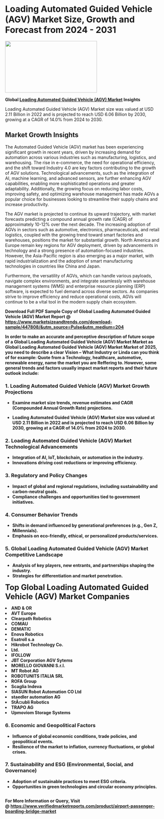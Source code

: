 <H1>Loading Automated Guided Vehicle (AGV) Market Size, Growth and Forecast from 2024 - 2031</H1><img class="aligncenter size-medium wp-image-584254" src="https://thirdeyenews.in/wp-content/uploads/2024/09/Global-Market-Research-300x168.jpeg" alt="" width="300" height="168" /><p><strong>Global&nbsp;<a href="https://www.marketsizeandtrends.com/download-sample/447808/&amp;utm_source=Pulse&amp;utm_medium=204">Loading Automated Guided Vehicle (AGV) Market</a> Insights</strong></p><p>Loading Automated Guided Vehicle (AGV) Market size was valued at USD 2.11 Billion in 2022 and is projected to reach USD 6.06 Billion by 2030, growing at a CAGR of 14.0% from 2024 to 2030.</p><p><h2>Market Growth Insights</h2> <p>The Automated Guided Vehicle (AGV) market has been experiencing significant growth in recent years, driven by increasing demand for automation across various industries such as manufacturing, logistics, and warehousing. The rise in e-commerce, the need for operational efficiency, and the shift toward Industry 4.0 are key factors contributing to the growth of AGV solutions. Technological advancements, such as the integration of AI, machine learning, and advanced sensors, are further enhancing AGV capabilities, enabling more sophisticated operations and greater adaptability. Additionally, the growing focus on reducing labor costs, improving safety, and optimizing warehouse management has made AGVs a popular choice for businesses looking to streamline their supply chains and increase productivity.</p> <p><strong></strong></p> <p>The AGV market is projected to continue its upward trajectory, with market forecasts predicting a compound annual growth rate (CAGR) of approximately 10-12% over the next decade. The increasing adoption of AGVs in sectors such as automotive, electronics, pharmaceuticals, and retail logistics, coupled with the growing trend toward smart factories and warehouses, positions the market for substantial growth. North America and Europe remain key regions for AGV deployment, driven by advancements in technology and a strong presence of automation-focused industries. However, the Asia-Pacific region is also emerging as a major market, with rapid industrialization and the adoption of smart manufacturing technologies in countries like China and Japan. <p>Furthermore, the versatility of AGVs, which can handle various payloads, navigate complex environments, and integrate seamlessly with warehouse management systems (WMS) and enterprise resource planning (ERP) software, is expected to fuel demand across diverse sectors. As companies strive to improve efficiency and reduce operational costs, AGVs will continue to be a vital tool in the modern supply chain ecosystem.</p> <p><strong></p><p><span class=""><strong>Download Full PDF Sample Copy of Global Loading Automated Guided Vehicle (AGV) Market Report</strong> @ <a href="https://www.marketsizeandtrends.com/download-sample/447808/&amp;utm_source=Pulse&amp;utm_medium=204" target="_blank">https://www.marketsizeandtrends.com/download-sample/447808/&amp;utm_source=Pulse&amp;utm_medium=204</a></span></p><p>In order to make an accurate and perceptive description of future scope of a Global&nbsp;Loading Automated Guided Vehicle (AGV) Market Market as Global&nbsp;Loading Automated Guided Vehicle (AGV) Market Market of 2025, you need to describe a clear Vision &ndash; What Industry or Linda can you think of for example: Quote from a Technology, healthcare, automotive, renewable energy, name the market you are Reffering to. However, some general trends and factors usually impact market reports and their future outlook include:</p><h3>1.&nbsp;<strong>Loading Automated Guided Vehicle (AGV) Market Growth Projections</strong></h3><ul><li>Examine market size trends, revenue estimates and CAGR (Compounded Annual Growth Rate) projections.</li><li><p>Loading Automated Guided Vehicle (AGV) Market size was valued at USD 2.11 Billion in 2022 and is projected to reach USD 6.06 Billion by 2030, growing at a CAGR of 14.0% from 2024 to 2030.</p></li></ul><h3>2.&nbsp;<strong>Loading Automated Guided Vehicle (AGV) Market Technological Advancements</strong></h3><ul><li>Integration of AI, IoT, blockchain, or automation in the industry.</li><li>Innovations driving cost reductions or improving efficiency.</li></ul><h3>3.&nbsp;<strong>Regulatory and Policy Changes</strong></h3><ul><li>Impact of global and regional regulations, including sustainability and carbon-neutral goals.</li><li>Compliance challenges and opportunities tied to government initiatives.</li></ul><h3>4.&nbsp;<strong>Consumer Behavior Trends</strong></h3><ul><li>Shifts in demand influenced by generational preferences (e.g., Gen Z, Millennials).</li><li>Emphasis on eco-friendly, ethical, or personalized products/services.</li></ul><h3>5.&nbsp;<strong>Global Loading Automated Guided Vehicle (AGV) Market Competitive Landscape</strong></h3><ul><li>Analysis of key players, new entrants, and partnerships shaping the industry.</li><li>Strategies for differentiation and market penetration.</li></ul><p data-pm-slice="1 1 []"><span style="color: inherit; font-family: inherit; font-size: 25px;">Top Global Loading Automated Guided Vehicle (AGV) Market Companies</span></p><div class="" data-test-id=""><p><li>AND & OR</li><li> AVT Europe</li><li> Clearpath Robotics</li><li> COMAU</li><li> DEMATIC</li><li> Enova Robotics</li><li> Esatroll s.a</li><li> Hikrobot Technology Co.</li><li> Ltd.</li><li> IFOLLOW</li><li> JBT Corporation AGV Sytems</li><li> MORELLO GIOVANNI S.r.l.</li><li> MT Robot AG</li><li> ROBOTUNITS ITALIA SRL</li><li> ROFA Group</li><li> Scaglia Indeva</li><li> SIASUN Robot Automation CO Ltd</li><li> staedler automation AG</li><li> StÃ¤ubli Robotics</li><li> TRAPO AG</li><li> Upmoviom Storage Systems</li></p></div><h3>6.&nbsp;<strong>Economic and Geopolitical Factors</strong></h3><ul><li>Influence of global economic conditions, trade policies, and geopolitical events.</li><li>Resilience of the market to inflation, currency fluctuations, or global crises.</li></ul><h3>7.&nbsp;<strong>Sustainability and ESG (Environmental, Social, and Governance)</strong></h3><ul><li>Adoption of sustainable practices to meet ESG criteria.</li><li>Opportunities in green technologies and circular economy principles.</li></ul><h2><strong style="font-size: 14px;">For More Information or Query, Visit @&nbsp;</strong><a style="background-color: #ffffff; font-size: 14px;" href="https://www.marketsizeandtrends.com/report/loading-automated-guided-vehicle-agv-market/" target="_blank">https://www.verifiedmarketreports.com/product/airport-passenger-boarding-bridge-market</a></h2>
